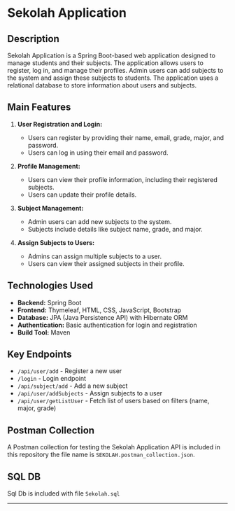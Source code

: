 # Sekolah Application

## Description

Sekolah Application is a Spring Boot-based web application designed to manage students and their subjects. The application allows users to register, log in, and manage their profiles. Admin users can add subjects to the system and assign these subjects to students. The application uses a relational database to store information about users and subjects.

## Main Features

1. **User Registration and Login:**
   - Users can register by providing their name, email, grade, major, and password.
   - Users can log in using their email and password.

2. **Profile Management:**
   - Users can view their profile information, including their registered subjects.
   - Users can update their profile details.

3. **Subject Management:**
   - Admin users can add new subjects to the system.
   - Subjects include details like subject name, grade, and major.

4. **Assign Subjects to Users:**
   - Admins can assign multiple subjects to a user.
   - Users can view their assigned subjects in their profile.

## Technologies Used

- **Backend:** Spring Boot
- **Frontend:** Thymeleaf, HTML, CSS, JavaScript, Bootstrap
- **Database:** JPA (Java Persistence API) with Hibernate ORM
- **Authentication:** Basic authentication for login and registration
- **Build Tool:** Maven

## Key Endpoints

- `/api/user/add` - Register a new user
- `/login` - Login endpoint
- `/api/subject/add` - Add a new subject
- `/api/user/addSubjects` - Assign subjects to a user
- `/api/user/getListUser` - Fetch list of users based on filters (name, major, grade)

## Postman Collection

A Postman collection for testing the Sekolah Application API is included in this repository the file name is `SEKOLAH.postman_collection.json`.

## SQL DB

Sql Db is included with file `Sekolah.sql`

---
